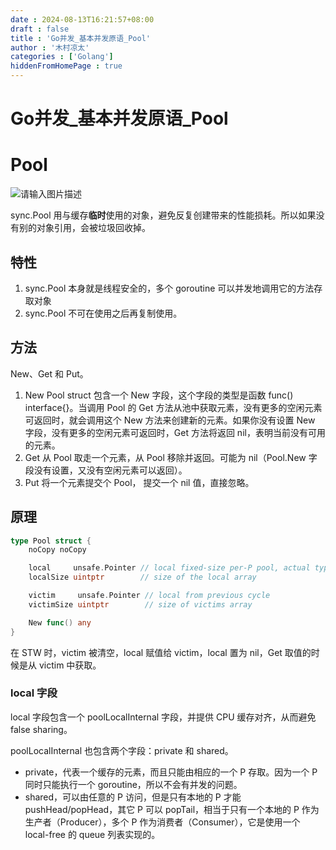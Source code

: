 ```yaml
---
date : 2024-08-13T16:21:57+08:00
draft : false
title : 'Go并发_基本并发原语_Pool'
author : '木村凉太'
categories : ['Golang']
hiddenFromHomePage : true 
---
```


# Go并发_基本并发原语_Pool

# Pool

![请输入图片描述](http://mucunliangtai.com/usr/uploads/2024/08/2059974212.jpg)

sync.Pool 用与缓存**临时**使用的对象，避免反复创建带来的性能损耗。所以如果没有别的对象引用，会被垃圾回收掉。

## 特性

1. sync.Pool 本身就是线程安全的，多个 goroutine 可以并发地调用它的方法存取对象
2. sync.Pool 不可在使用之后再复制使用。

## 方法

New、Get 和 Put。

1. New
   Pool struct 包含一个 New 字段，这个字段的类型是函数 func() interface{}。当调用 Pool 的 Get 方法从池中获取元素，没有更多的空闲元素可返回时，就会调用这个 New 方法来创建新的元素。如果你没有设置 New 字段，没有更多的空闲元素可返回时，Get 方法将返回 nil，表明当前没有可用的元素。
2. Get
   从 Pool 取走一个元素，从 Pool 移除并返回。可能为 nil（Pool.New 字段没有设置，又没有空闲元素可以返回）。
3. Put
   将一个元素提交个 Pool， 提交一个 nil 值，直接忽略。

## 原理

```go
type Pool struct {
	noCopy noCopy

	local     unsafe.Pointer // local fixed-size per-P pool, actual type is [P]poolLocal
	localSize uintptr        // size of the local array

	victim     unsafe.Pointer // local from previous cycle
	victimSize uintptr        // size of victims array

	New func() any
}
```

在 STW 时，victim 被清空，local 赋值给 victim，local 置为 nil，Get 取值的时候是从 victim 中获取。

### local 字段

local 字段包含一个 poolLocalInternal 字段，并提供 CPU 缓存对齐，从而避免 false sharing。

poolLocalInternal 也包含两个字段：private 和 shared。

* private，代表一个缓存的元素，而且只能由相应的一个 P 存取。因为一个 P 同时只能执行一个 goroutine，所以不会有并发的问题。
* shared，可以由任意的 P 访问，但是只有本地的 P 才能 pushHead/popHead，其它 P 可以 popTail，相当于只有一个本地的 P 作为生产者（Producer），多个 P 作为消费者（Consumer），它是使用一个 local-free 的 queue 列表实现的。